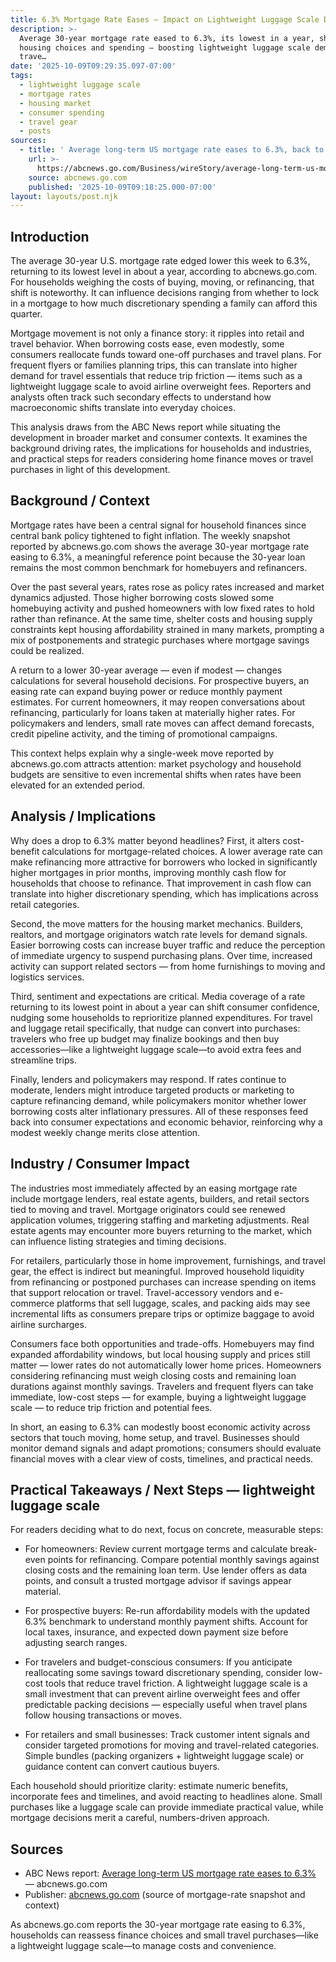 ```yaml
---
title: 6.3% Mortgage Rate Eases — Impact on Lightweight Luggage Scale Demand
description: >-
  Average 30-year mortgage rate eased to 6.3%, its lowest in a year, shifting
  housing choices and spending — boosting lightweight luggage scale demand in
  trave…
date: '2025-10-09T09:29:35.097-07:00'
tags:
  - lightweight luggage scale
  - mortgage rates
  - housing market
  - consumer spending
  - travel gear
  - posts
sources:
  - title: ' Average long-term US mortgage rate eases to 6.3%, back to its lowest level in about a year'
    url: >-
      https://abcnews.go.com/Business/wireStory/average-long-term-us-mortgage-rate-eases-63-126370457
    source: abcnews.go.com
    published: '2025-10-09T09:18:25.000-07:00'
layout: layouts/post.njk
---
```


## Introduction

The average 30-year U.S. mortgage rate edged lower this week to 6.3%, returning to its lowest level in about a year, according to abcnews.go.com. For households weighing the costs of buying, moving, or refinancing, that shift is noteworthy. It can influence decisions ranging from whether to lock in a mortgage to how much discretionary spending a family can afford this quarter.

Mortgage movement is not only a finance story: it ripples into retail and travel behavior. When borrowing costs ease, even modestly, some consumers reallocate funds toward one-off purchases and travel plans. For frequent flyers or families planning trips, this can translate into higher demand for travel essentials that reduce trip friction — items such as a lightweight luggage scale to avoid airline overweight fees. Reporters and analysts often track such secondary effects to understand how macroeconomic shifts translate into everyday choices.

This analysis draws from the ABC News report while situating the development in broader market and consumer contexts. It examines the background driving rates, the implications for households and industries, and practical steps for readers considering home finance moves or travel purchases in light of this development.

## Background / Context

Mortgage rates have been a central signal for household finances since central bank policy tightened to fight inflation. The weekly snapshot reported by abcnews.go.com shows the average 30-year mortgage rate easing to 6.3%, a meaningful reference point because the 30-year loan remains the most common benchmark for homebuyers and refinancers.

Over the past several years, rates rose as policy rates increased and market dynamics adjusted. Those higher borrowing costs slowed some homebuying activity and pushed homeowners with low fixed rates to hold rather than refinance. At the same time, shelter costs and housing supply constraints kept housing affordability strained in many markets, prompting a mix of postponements and strategic purchases where mortgage savings could be realized.

A return to a lower 30-year average — even if modest — changes calculations for several household decisions. For prospective buyers, an easing rate can expand buying power or reduce monthly payment estimates. For current homeowners, it may reopen conversations about refinancing, particularly for loans taken at materially higher rates. For policymakers and lenders, small rate moves can affect demand forecasts, credit pipeline activity, and the timing of promotional campaigns.

This context helps explain why a single-week move reported by abcnews.go.com attracts attention: market psychology and household budgets are sensitive to even incremental shifts when rates have been elevated for an extended period.

## Analysis / Implications

Why does a drop to 6.3% matter beyond headlines? First, it alters cost-benefit calculations for mortgage-related choices. A lower average rate can make refinancing more attractive for borrowers who locked in significantly higher mortgages in prior months, improving monthly cash flow for households that choose to refinance. That improvement in cash flow can translate into higher discretionary spending, which has implications across retail categories.

Second, the move matters for the housing market mechanics. Builders, realtors, and mortgage originators watch rate levels for demand signals. Easier borrowing costs can increase buyer traffic and reduce the perception of immediate urgency to suspend purchasing plans. Over time, increased activity can support related sectors — from home furnishings to moving and logistics services.

Third, sentiment and expectations are critical. Media coverage of a rate returning to its lowest point in about a year can shift consumer confidence, nudging some households to reprioritize planned expenditures. For travel and luggage retail specifically, that nudge can convert into purchases: travelers who free up budget may finalize bookings and then buy accessories—like a lightweight luggage scale—to avoid extra fees and streamline trips.

Finally, lenders and policymakers may respond. If rates continue to moderate, lenders might introduce targeted products or marketing to capture refinancing demand, while policymakers monitor whether lower borrowing costs alter inflationary pressures. All of these responses feed back into consumer expectations and economic behavior, reinforcing why a modest weekly change merits close attention.

## Industry / Consumer Impact

The industries most immediately affected by an easing mortgage rate include mortgage lenders, real estate agents, builders, and retail sectors tied to moving and travel. Mortgage originators could see renewed application volumes, triggering staffing and marketing adjustments. Real estate agents may encounter more buyers returning to the market, which can influence listing strategies and timing decisions.

For retailers, particularly those in home improvement, furnishings, and travel gear, the effect is indirect but meaningful. Improved household liquidity from refinancing or postponed purchases can increase spending on items that support relocation or travel. Travel-accessory vendors and e-commerce platforms that sell luggage, scales, and packing aids may see incremental lifts as consumers prepare trips or optimize baggage to avoid airline surcharges.

Consumers face both opportunities and trade-offs. Homebuyers may find expanded affordability windows, but local housing supply and prices still matter — lower rates do not automatically lower home prices. Homeowners considering refinancing must weigh closing costs and remaining loan durations against monthly savings. Travelers and frequent flyers can take immediate, low-cost steps — for example, buying a lightweight luggage scale — to reduce trip friction and potential fees.

In short, an easing to 6.3% can modestly boost economic activity across sectors that touch moving, home setup, and travel. Businesses should monitor demand signals and adapt promotions; consumers should evaluate financial moves with a clear view of costs, timelines, and practical needs.

## Practical Takeaways / Next Steps — lightweight luggage scale

For readers deciding what to do next, focus on concrete, measurable steps:

- For homeowners: Review current mortgage terms and calculate break-even points for refinancing. Compare potential monthly savings against closing costs and the remaining loan term. Use lender offers as data points, and consult a trusted mortgage advisor if savings appear material.

- For prospective buyers: Re-run affordability models with the updated 6.3% benchmark to understand monthly payment shifts. Account for local taxes, insurance, and expected down payment size before adjusting search ranges.

- For travelers and budget-conscious consumers: If you anticipate reallocating some savings toward discretionary spending, consider low-cost tools that reduce travel friction. A lightweight luggage scale is a small investment that can prevent airline overweight fees and offer predictable packing decisions — especially useful when travel plans follow housing transactions or moves.

- For retailers and small businesses: Track customer intent signals and consider targeted promotions for moving and travel-related categories. Simple bundles (packing organizers + lightweight luggage scale) or guidance content can convert cautious buyers.

Each household should prioritize clarity: estimate numeric benefits, incorporate fees and timelines, and avoid reacting to headlines alone. Small purchases like a luggage scale can provide immediate practical value, while mortgage decisions merit a careful, numbers-driven approach.

## Sources

- ABC News report: [Average long-term US mortgage rate eases to 6.3%](https://abcnews.go.com/Business/wireStory/average-long-term-us-mortgage-rate-eases-63-126370457) — abcnews.go.com
- Publisher: [abcnews.go.com](https://abcnews.go.com/) (source of mortgage-rate snapshot and context)

As abcnews.go.com reports the 30-year mortgage rate easing to 6.3%, households can reassess finance choices and small travel purchases—like a lightweight luggage scale—to manage costs and convenience.
